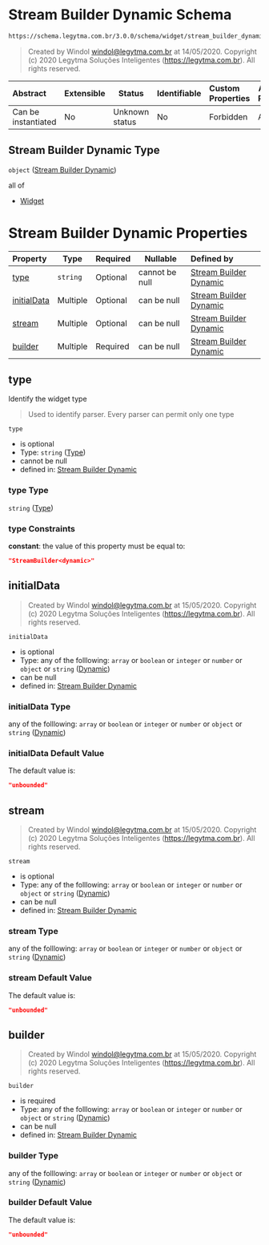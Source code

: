 # Stream Builder Dynamic Schema

```txt
https://schema.legytma.com.br/3.0.0/schema/widget/stream_builder_dynamic.schema.json
```




> Created by Windol [windol@legytma.com.br](mailto:windol@legytma.com.br) at 14/05/2020.
> Copyright (c) 2020 Legytma Soluções Inteligentes (<https://legytma.com.br>). All rights reserved.
>

| Abstract            | Extensible | Status         | Identifiable | Custom Properties | Additional Properties | Access Restrictions | Defined In                                                                                                       |
| :------------------ | ---------- | -------------- | ------------ | :---------------- | --------------------- | ------------------- | ---------------------------------------------------------------------------------------------------------------- |
| Can be instantiated | No         | Unknown status | No           | Forbidden         | Allowed               | none                | [stream_builder_dynamic.schema.json](../schema/widget/stream_builder_dynamic.schema.json) |

## Stream Builder Dynamic Type

`object` ([Stream Builder Dynamic](stream_builder_dynamic.md))

all of

-   [Widget](input_decoration-properties-widget-5.md)

# Stream Builder Dynamic Properties

| Property                    | Type     | Required | Nullable       | Defined by                                                                                                                                                         |
| :-------------------------- | -------- | -------- | -------------- | :----------------------------------------------------------------------------------------------------------------------------------------------------------------- |
| [type](#type)               | `string` | Optional | cannot be null | [Stream Builder Dynamic](widget-definitions-type.md)  |
| [initialData](#initialData) | Multiple | Optional | can be null    | [Stream Builder Dynamic](bottom_app_bar_theme-properties-dynamic.md) |
| [stream](#stream)           | Multiple | Optional | can be null    | [Stream Builder Dynamic](bottom_app_bar_theme-properties-dynamic.md)      |
| [builder](#builder)         | Multiple | Required | can be null    | [Stream Builder Dynamic](bottom_app_bar_theme-properties-dynamic.md)     |

## type

Identify the widget type


> Used to identify parser. Every parser can permit only one type
>

`type`

-   is optional
-   Type: `string` ([Type](widget-definitions-type.md))
-   cannot be null
-   defined in: [Stream Builder Dynamic](widget-definitions-type.md)

### type Type

`string` ([Type](widget-definitions-type.md))

### type Constraints

**constant**: the value of this property must be equal to:

```json
"StreamBuilder<dynamic>"
```

## initialData




> Created by Windol [windol@legytma.com.br](mailto:windol@legytma.com.br) at 15/05/2020.
> Copyright (c) 2020 Legytma Soluções Inteligentes (<https://legytma.com.br>). All rights reserved.
>

`initialData`

-   is optional
-   Type: any of the folllowing: `array` or `boolean` or `integer` or `number` or `object` or `string` ([Dynamic](bottom_app_bar_theme-properties-dynamic.md))
-   can be null
-   defined in: [Stream Builder Dynamic](bottom_app_bar_theme-properties-dynamic.md)

### initialData Type

any of the folllowing: `array` or `boolean` or `integer` or `number` or `object` or `string` ([Dynamic](bottom_app_bar_theme-properties-dynamic.md))

### initialData Default Value

The default value is:

```json
"unbounded"
```

## stream




> Created by Windol [windol@legytma.com.br](mailto:windol@legytma.com.br) at 15/05/2020.
> Copyright (c) 2020 Legytma Soluções Inteligentes (<https://legytma.com.br>). All rights reserved.
>

`stream`

-   is optional
-   Type: any of the folllowing: `array` or `boolean` or `integer` or `number` or `object` or `string` ([Dynamic](bottom_app_bar_theme-properties-dynamic.md))
-   can be null
-   defined in: [Stream Builder Dynamic](bottom_app_bar_theme-properties-dynamic.md)

### stream Type

any of the folllowing: `array` or `boolean` or `integer` or `number` or `object` or `string` ([Dynamic](bottom_app_bar_theme-properties-dynamic.md))

### stream Default Value

The default value is:

```json
"unbounded"
```

## builder




> Created by Windol [windol@legytma.com.br](mailto:windol@legytma.com.br) at 15/05/2020.
> Copyright (c) 2020 Legytma Soluções Inteligentes (<https://legytma.com.br>). All rights reserved.
>

`builder`

-   is required
-   Type: any of the folllowing: `array` or `boolean` or `integer` or `number` or `object` or `string` ([Dynamic](bottom_app_bar_theme-properties-dynamic.md))
-   can be null
-   defined in: [Stream Builder Dynamic](bottom_app_bar_theme-properties-dynamic.md)

### builder Type

any of the folllowing: `array` or `boolean` or `integer` or `number` or `object` or `string` ([Dynamic](bottom_app_bar_theme-properties-dynamic.md))

### builder Default Value

The default value is:

```json
"unbounded"
```
